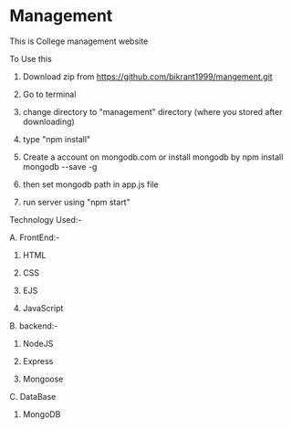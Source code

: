 # Management

This is College management website 

To Use this

1. Download zip from https://github.com/bikrant1999/mangement.git

2. Go to terminal 

3. change directory to "management" directory (where you stored after downloading)

4. type "npm install"

5. Create a account on mongodb.com or install mongodb by npm install mongodb --save -g

6. then set mongodb path in app.js file

7. run server using "npm start"


Technology Used:-

A. FrontEnd:-

1. HTML

2. CSS

3. EJS

4. JavaScript

B. backend:-

1. NodeJS

2. Express

3. Mongoose

C. DataBase

1. MongoDB

